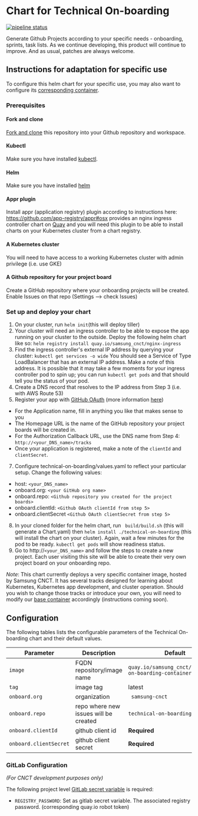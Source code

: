 # Chart for Technical On-boarding
[![pipeline status](https://git.cnct.io/common-tools/samsung-cnct_chart-technical-on-boarding/badges/master/pipeline.svg)](https://git.cnct.io/common-tools/samsung-cnct_chart-technical-on-boarding/commits/master)

Generate Github Projects according to your specific needs - onboarding, sprints, task lists. As we continue developing, this product will continue to improve. And as usual, patches are always welcome.

## Instructions for adaptation for specific use

To configure this helm chart for your specific use, you may also want to configure its [corresponding container](https://github.com/samsung-cnct/container-technical-on-boarding).

### Prerequisites

#### Fork and clone

[Fork and clone](https://guides.github.com/activities/forking/) this repository into your Github repository and workspace.

#### Kubectl

Make sure you have installed [kubectl](https://kubernetes.io/docs/tasks/tools/install-kubectl/).

#### Helm

Make sure you have installed [helm](https://docs.helm.sh/using_helm/#installing-helm)

#### Appr plugin

Install appr (application registry) plugin according to instructions here: https://github.com/app-registry/appr#osx
provides an nginx ingress controller chart on [Quay](http://quay.io) and you will need this plugin to be able to install charts on your Kubernetes cluster from a chart registry.

#### A Kubernetes cluster

You will need to have access to a working Kubernetes cluster with admin privilege (i.e. use GKE)

#### A Github repository for your project board

Create a GitHub repository where your onboarding projects will be created.
Enable Issues on that repo (Settings --> check Issues)

### Set up and deploy your chart

1. On your cluster, run `helm init`(this will deploy tiller)
2. Your cluster will need an ingress controller to be able to expose the app running on your cluster to the outside. Deploy the following helm chart like so:
`helm registry install quay.io/samsung_cnct/nginx-ingress`
3. Find the ingress controller's external IP address by querying your cluster:
`kubectl get services -o wide`
You should see a Service of Type LoadBalancer that has an external IP address. Make a note of this address.
It is possible that it may take a few moments for your ingress controller pod to spin up; you can run
`kubectl get pods` and that should tell you the status of your pod.
4. Create a DNS record that resolves to the IP address from Step 3 (i.e. with AWS Route 53)
5. Register your app with [GitHub OAuth](https://github.com/settings/applications/new) (more information [here](https://developer.github.com/v3/guides/basics-of-authentication/))
  - For the Application name, fill in anything you like that makes sense to you
  - The Homepage URL is the name of the GitHub repository your project boards will be created in.
  - For the Authorization Callback URL, use the DNS name from Step 4: `http://<your_DNS_name>/tracks`
  - Once your application is registered, make a note of the `clientId` and `clientSecret`.
7. Configure technical-on-boarding/values.yaml to reflect your particular setup. Change the following values:
  - host: `<your_DNS_name>`
  - onboard.org: `<your GitHub org name>`
  - onboard.repo: `<Github repository you created for the project boards>`
  - onboard.clientId: `<Github OAuth clientId from step 5>`
  - onboard.clientSecret `<Github OAuth clientSecret from step 5>`
8. In your cloned folder for the helm chart, run
` build/build.sh` (this will generate a Chart.yaml)
then
`helm install ./technical-on-boarding` (this will install the chart on your cluster).
Again, wait a few minutes for the pod to be ready. `kubectl get pods` will show readiness status.
9. Go to http://`<your_DNS_name>` and follow the steps to create a new project. Each user visiting this site will be able to create their very own project board on your onboarding repo.

*Note*: This chart currently deploys a very specific container image, hosted by Samsung CNCT. It has several tracks designed for learning about Kubernetes, Kubernetes app development, and cluster operation. Should you wish to change those tracks or introduce your own, you will need to modify our [base container](https://github.com/samsung-cnct/container-technical-on-boarding) accordingly (instructions coming soon).


## Configuration

The following tables lists the configurable parameters of the Technical On-boarding chart and their default values.

| Parameter                | Description                                     | Default                                                |
| ------------------------ | ----------------------------------------------- | ------------------------------------------------------ |
| `image           `       | FQDN repository/image name                      | `quay.io/samsung_cnct/technical-on-boarding-container` |
| `tag`                    | image tag                                       | latest                                                 |
| `onboard.org`            | organization                                    | ` samsung-cnct`                                        |
| `onboard.repo`           | repo where new issues will be created           | `technical-on-boarding`                                |
| `onboard.clientId`       | github client id                                |  **Required**                                          |
| `onboard.clientSecret`   | github client secret                            |  **Required**                                          |

### GitLab Configuration

*(For CNCT development purposes only)*

The following project level [GitLab secret variable](https://git.cnct.io/help/ci/variables/README.md#secret-variables)
is required:

  - `REGISTRY_PASSWORD`: Set as gitlab secret variable. The associated registry password. (corresponding quay.io robot token)
